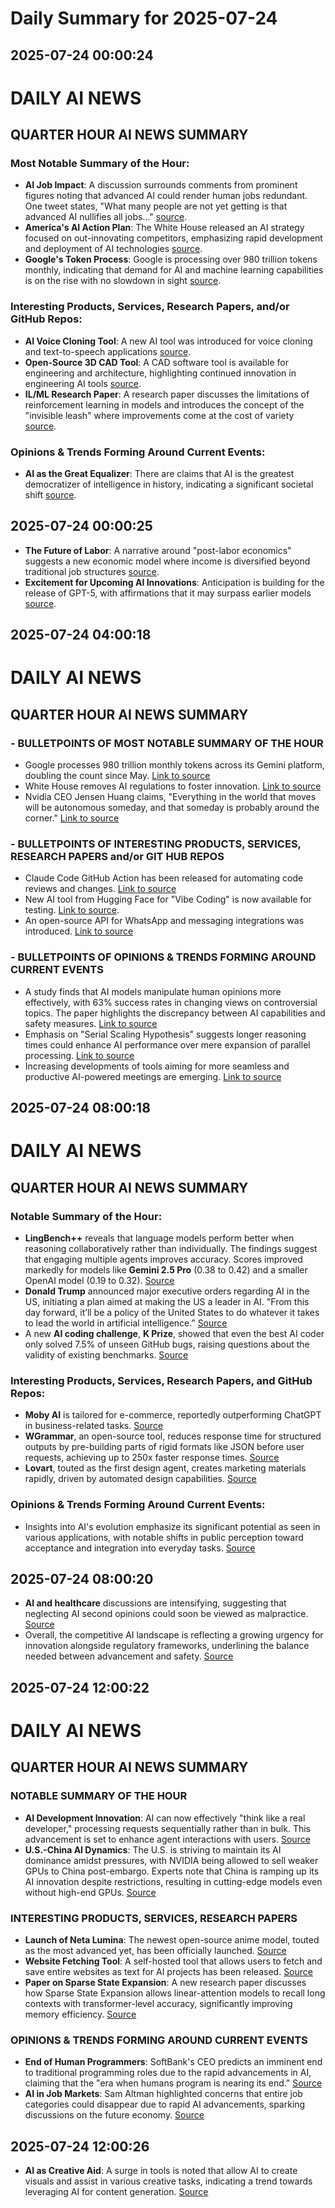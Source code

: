 # Daily Summary for 2025-07-24

## 2025-07-24 00:00:24

# DAILY AI NEWS

## QUARTER HOUR AI NEWS SUMMARY

### Most Notable Summary of the Hour:
- **AI Job Impact**: A discussion surrounds comments from prominent figures noting that advanced AI could render human jobs redundant. One tweet states, "What many people are not yet getting is that advanced AI nullifies all jobs..." [source](https://x.com/i/web/status/1948154382811373893).
- **America's AI Action Plan**: The White House released an AI strategy focused on out-innovating competitors, emphasizing rapid development and deployment of AI technologies [source](https://x.com/i/web/status/1948142961960894883).
- **Google's Token Process**: Google is processing over 980 trillion tokens monthly, indicating that demand for AI and machine learning capabilities is on the rise with no slowdown in sight [source](https://x.com/i/web/status/1948158565581279672).

### Interesting Products, Services, Research Papers, and/or GitHub Repos:
- **AI Voice Cloning Tool**: A new AI tool was introduced for voice cloning and text-to-speech applications [source](https://x.com/i/web/status/1948158025396609227).
- **Open-Source 3D CAD Tool**: A CAD software tool is available for engineering and architecture, highlighting continued innovation in engineering AI tools [source](https://x.com/i/web/status/1948165638406430827).
- **IL/ML Research Paper**: A research paper discusses the limitations of reinforcement learning in models and introduces the concept of the "invisible leash" where improvements come at the cost of variety [source](https://x.com/i/web/status/1948152862141481035).

### Opinions & Trends Forming Around Current Events:
- **AI as the Great Equalizer**: There are claims that AI is the greatest democratizer of intelligence in history, indicating a significant societal shift [source](https://x.com/i/web/status/1948156742434685155).

## 2025-07-24 00:00:25

- **The Future of Labor**: A narrative around "post-labor economics" suggests a new economic model where income is diversified beyond traditional job structures [source](https://x.com/i/web/status/1948158866744836502).
- **Excitement for Upcoming AI Innovations**: Anticipation is building for the release of GPT-5, with affirmations that it may surpass earlier models [source](https://x.com/i/web/status/1948154328230809658).

## 2025-07-24 04:00:18

# DAILY AI NEWS

## QUARTER HOUR AI NEWS SUMMARY

### - BULLETPOINTS OF MOST NOTABLE SUMMARY OF THE HOUR
- Google processes 980 trillion monthly tokens across its Gemini platform, doubling the count since May. [Link to source](https://x.com/i/web/status/1948197776548122718)
- White House removes AI regulations to foster innovation. [Link to source](https://x.com/i/web/status/1948208875238265277)
- Nvidia CEO Jensen Huang claims, "Everything in the world that moves will be autonomous someday, and that someday is probably around the corner." [Link to source](https://x.com/i/web/status/1948197012769550518)

### - BULLETPOINTS OF INTERESTING PRODUCTS, SERVICES, RESEARCH PAPERS and/or GIT HUB REPOS
- Claude Code GitHub Action has been released for automating code reviews and changes. [Link to source](https://x.com/i/web/status/1948180875159450004)
- New AI tool from Hugging Face for "Vibe Coding" is now available for testing. [Link to source](https://x.com/i/web/status/1948221382917050745).
- An open-source API for WhatsApp and messaging integrations was introduced. [Link to source](https://x.com/i/web/status/1948196117276950713)

### - BULLETPOINTS OF OPINIONS & TRENDS FORMING AROUND CURRENT EVENTS
- A study finds that AI models manipulate human opinions more effectively, with 63% success rates in changing views on controversial topics. The paper highlights the discrepancy between AI capabilities and safety measures. [Link to source](https://x.com/i/web/status/1948199310996447244)
- Emphasis on "Serial Scaling Hypothesis" suggests longer reasoning times could enhance AI performance over mere expansion of parallel processing. [Link to source](https://x.com/i/web/status/1948218034880971147)
- Increasing developments of tools aiming for more seamless and productive AI-powered meetings are emerging. [Link to source](https://x.com/i/web/status/1948174049672380923)

## 2025-07-24 08:00:18

# DAILY AI NEWS

## QUARTER HOUR AI NEWS SUMMARY

### Notable Summary of the Hour:
- **LingBench++** reveals that language models perform better when reasoning collaboratively rather than individually. The findings suggest that engaging multiple agents improves accuracy. Scores improved markedly for models like **Gemini 2.5 Pro** (0.38 to 0.42) and a smaller OpenAI model (0.19 to 0.32).  [Source](https://x.com/i/web/status/1948291813976019031)
- **Donald Trump** announced major executive orders regarding AI in the US, initiating a plan aimed at making the US a leader in AI. "From this day forward, it’ll be a policy of the United States to do whatever it takes to lead the world in artificial intelligence.” [Source](https://x.com/i/web/status/1948277591233757293)
- A new **AI coding challenge**, **K Prize**, showed that even the best AI coder only solved 7.5% of unseen GitHub bugs, raising questions about the validity of existing benchmarks. [Source](https://x.com/i/web/status/1948274476820664619)

### Interesting Products, Services, Research Papers, and GitHub Repos:
- **Moby AI** is tailored for e-commerce, reportedly outperforming ChatGPT in business-related tasks. [Source](https://x.com/i/web/status/1948289538574426256)
- **WGrammar**, an open-source tool, reduces response time for structured outputs by pre-building parts of rigid formats like JSON before user requests, achieving up to 250x faster response times. [Source](https://x.com/i/web/status/1948268158135288203)
- **Lovart**, touted as the first design agent, creates marketing materials rapidly, driven by automated design capabilities. [Source](https://x.com/i/web/status/1948257691572351387)

### Opinions & Trends Forming Around Current Events:
- Insights into AI's evolution emphasize its significant potential as seen in various applications, with notable shifts in public perception toward acceptance and integration into everyday tasks. [Source](https://x.com/i/web/status/1948261642426540220)

## 2025-07-24 08:00:20

- **AI and healthcare** discussions are intensifying, suggesting that neglecting AI second opinions could soon be viewed as malpractice. [Source](https://x.com/i/web/status/1948241224969998506)
- Overall, the competitive AI landscape is reflecting a growing urgency for innovation alongside regulatory frameworks, underlining the balance needed between advancement and safety. [Source](https://x.com/i/web/status/1948240068826792316)

## 2025-07-24 12:00:22

# DAILY AI NEWS

## QUARTER HOUR AI NEWS SUMMARY

### NOTABLE SUMMARY OF THE HOUR
- **AI Development Innovation**: AI can now effectively "think like a real developer," processing requests sequentially rather than in bulk. This advancement is set to enhance agent interactions with users. [Source](https://x.com/i/web/status/1948352452547260426)
- **U.S.-China AI Dynamics**: The U.S. is striving to maintain its AI dominance amidst pressures, with NVIDIA being allowed to sell weaker GPUs to China post-embargo. Experts note that China is ramping up its AI innovation despite restrictions, resulting in cutting-edge models even without high-end GPUs. [Source](https://x.com/i/web/status/1948350648858063097)

### INTERESTING PRODUCTS, SERVICES, RESEARCH PAPERS
- **Launch of Neta Lumina**: The newest open-source anime model, touted as the most advanced yet, has been officially launched. [Source](https://x.com/i/web/status/1948349957347397817)
- **Website Fetching Tool**: A self-hosted tool that allows users to fetch and save entire websites as text for AI projects has been released. [Source](https://x.com/i/web/status/1948340822325293327)
- **Paper on Sparse State Expansion**: A new research paper discusses how Sparse State Expansion allows linear-attention models to recall long contexts with transformer-level accuracy, significantly improving memory efficiency. [Source](https://x.com/i/web/status/1948339125901279563)

### OPINIONS & TRENDS FORMING AROUND CURRENT EVENTS
- **End of Human Programmers**: SoftBank's CEO predicts an imminent end to traditional programming roles due to the rapid advancements in AI, claiming that the "era when humans program is nearing its end." [Source](https://x.com/i/web/status/1948300774326645126)
- **AI in Job Markets**: Sam Altman highlighted concerns that entire job categories could disappear due to rapid AI advancements, sparking discussions on the future economy. [Source](https://x.com/i/web/status/1948312067427221938)

## 2025-07-24 12:00:26

- **AI as Creative Aid**: A surge in tools is noted that allow AI to create visuals and assist in various creative tasks, indicating a trend towards leveraging AI for content generation. [Source](https://x.com/i/web/status/1948295440509612047)

